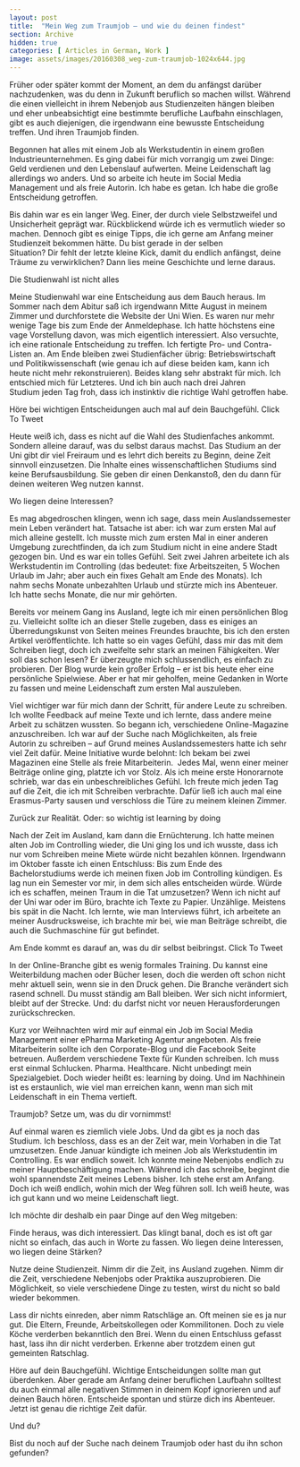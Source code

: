 ```yaml
---
layout: post
title:  "Mein Weg zum Traumjob – und wie du deinen findest"
section: Archive
hidden: true
categories: [ Articles in German, Work ]
image: assets/images/20160308_weg-zum-traumjob-1024x644.jpg
---
```



Früher oder später kommt der Moment, an dem du anfängst darüber nachzudenken, was du denn in Zukunft beruflich so machen willst. Während die einen vielleicht in ihrem Nebenjob aus Studienzeiten hängen bleiben und eher unbeabsichtigt eine bestimmte berufliche Laufbahn einschlagen, gibt es auch diejenigen, die irgendwann eine bewusste Entscheidung treffen. Und ihren Traumjob finden.

Begonnen hat alles mit einem Job als Werkstudentin in einem großen Industrieunternehmen. Es ging dabei für mich vorrangig um zwei Dinge: Geld verdienen und den Lebenslauf aufwerten. Meine Leidenschaft lag allerdings wo anders. Und so arbeite ich heute im Social Media Management und als freie Autorin. Ich habe es getan. Ich habe die große Entscheidung getroffen.

Bis dahin war es ein langer Weg. Einer, der durch viele Selbstzweifel und Unsicherheit geprägt war. Rückblickend würde ich es vermutlich wieder so machen. Dennoch gibt es einige Tipps, die ich gerne am Anfang meiner Studienzeit bekommen hätte. Du bist gerade in der selben Situation? Dir fehlt der letzte kleine Kick, damit du endlich anfängst, deine Träume zu verwirklichen? Dann lies meine Geschichte und lerne daraus.

Die Studienwahl ist nicht alles

Meine Studienwahl war eine Entscheidung aus dem Bauch heraus. Im Sommer nach dem Abitur saß ich irgendwann Mitte August in meinem Zimmer und durchforstete die Website der Uni Wien. Es waren nur mehr wenige Tage bis zum Ende der Anmeldephase. Ich hatte höchstens eine vage Vorstellung davon, was mich eigentlich interessiert. Also versuchte, ich eine rationale Entscheidung zu treffen. Ich fertigte Pro- und Contra-Listen an. Am Ende bleiben zwei Studienfächer übrig: Betriebswirtschaft und Politikwissenschaft (wie genau ich auf diese beiden kam, kann ich heute nicht mehr rekonstruieren). Beides klang sehr abstrakt für mich. Ich entschied mich für Letzteres. Und ich bin auch nach drei Jahren Studium jeden Tag froh, dass ich instinktiv die richtige Wahl getroffen habe.

Höre bei wichtigen Entscheidungen auch mal auf dein Bauchgefühl.  Click To Tweet

Heute weiß ich, dass es nicht auf die Wahl des Studienfaches ankommt. Sondern alleine darauf, was du selbst daraus machst. Das Studium an der Uni gibt dir viel Freiraum und es lehrt dich bereits zu Beginn, deine Zeit sinnvoll einzusetzen. Die Inhalte eines wissenschaftlichen Studiums sind keine Berufsausbildung. Sie geben dir einen Denkanstoß, den du dann für deinen weiteren Weg nutzen kannst.

Wo liegen deine Interessen?

Es mag abgedroschen klingen, wenn ich sage, dass mein Auslandssemester mein Leben verändert hat. Tatsache ist aber: ich war zum ersten Mal auf mich alleine gestellt. Ich musste mich zum ersten Mal in einer anderen Umgebung zurechtfinden, da ich zum Studium nicht in eine andere Stadt gezogen bin. Und es war ein tolles Gefühl. Seit zwei Jahren arbeitete ich als Werkstudentin im Controlling (das bedeutet: fixe Arbeitszeiten, 5 Wochen Urlaub im Jahr; aber auch ein fixes Gehalt am Ende des Monats). Ich nahm sechs Monate unbezahlten Urlaub und stürzte mich ins Abenteuer. Ich hatte sechs Monate, die nur mir gehörten.

Bereits vor meinem Gang ins Ausland, legte ich mir einen persönlichen Blog zu. Vielleicht sollte ich an dieser Stelle zugeben, dass es einiges an Überredungskunst von Seiten meines Freundes brauchte, bis ich den ersten Artikel veröffentlichte. Ich hatte so ein vages Gefühl, dass mir das mit dem Schreiben liegt, doch ich zweifelte sehr stark an meinen Fähigkeiten. Wer soll das schon lesen? Er überzeugte mich schlussendlich, es einfach zu probieren. Der Blog wurde kein großer Erfolg – er ist bis heute eher eine persönliche Spielwiese. Aber er hat mir geholfen, meine Gedanken in Worte zu fassen und meine Leidenschaft zum ersten Mal auszuleben.

Viel wichtiger war für mich dann der Schritt, für andere Leute zu schreiben. Ich wollte Feedback auf meine Texte und ich lernte, dass andere meine Arbeit zu schätzen wussten. So begann ich, verschiedene Online-Magazine anzuschreiben. Ich war auf der Suche nach Möglichkeiten, als freie Autorin zu schreiben – auf Grund meines Auslandssemesters hatte ich sehr viel Zeit dafür. Meine Initiative wurde belohnt: Ich bekam bei zwei Magazinen eine Stelle als freie Mitarbeiterin.  Jedes Mal, wenn einer meiner Beiträge online ging, platzte ich vor Stolz. Als ich meine erste Honorarnote schrieb, war das ein unbeschreibliches Gefühl. Ich freute mich jeden Tag auf die Zeit, die ich mit Schreiben verbrachte. Dafür ließ ich auch mal eine Erasmus-Party sausen und verschloss die Türe zu meinem kleinen Zimmer.

Zurück zur Realität. Oder: so wichtig ist learning by doing

Nach der Zeit im Ausland, kam dann die Ernüchterung. Ich hatte meinen alten Job im Controlling wieder, die Uni ging los und ich wusste, dass ich nur vom Schreiben meine Miete würde nicht bezahlen können. Irgendwann im Oktober fasste ich einen Entschluss: Bis zum Ende des Bachelorstudiums werde ich meinen fixen Job im Controlling kündigen. Es lag nun ein Semester vor mir, in dem sich alles entscheiden würde. Würde ich es schaffen, meinen Traum in die Tat umzusetzen? Wenn ich nicht auf der Uni war oder im Büro, brachte ich Texte zu Papier. Unzählige. Meistens bis spät in die Nacht. Ich lernte, wie man Interviews führt, ich arbeitete an meiner Ausdrucksweise, ich brachte mir bei, wie man Beiträge schreibt, die auch die Suchmaschine für gut befindet.

Am Ende kommt es darauf an, was du dir selbst beibringst.  Click To Tweet

In der Online-Branche gibt es wenig formales Training. Du kannst eine Weiterbildung machen oder Bücher lesen, doch die werden oft schon nicht mehr aktuell sein, wenn sie in den Druck gehen. Die Branche verändert sich rasend schnell. Du musst ständig am Ball bleiben. Wer sich nicht informiert, bleibt auf der Strecke. Und: du darfst nicht vor neuen Herausforderungen zurückschrecken.

Kurz vor Weihnachten wird mir auf einmal ein Job im Social Media Management einer ePharma Marketing Agentur angeboten. Als freie Mitarbeiterin sollte ich den Corporate-Blog und die Facebook Seite betreuen. Außerdem verschiedene Texte für Kunden schreiben. Ich muss erst einmal Schlucken. Pharma. Healthcare. Nicht unbedingt mein Spezialgebiet. Doch wieder heißt es: learning by doing. Und im Nachhinein ist es erstaunlich, wie viel man erreichen kann, wenn man sich mit Leidenschaft in ein Thema vertieft.

Traumjob? Setze um, was du dir vornimmst!

Auf einmal waren es ziemlich viele Jobs. Und da gibt es ja noch das Studium. Ich beschloss, dass es an der Zeit war, mein Vorhaben in die Tat umzusetzen. Ende Januar kündigte ich meinen Job als Werkstudentin im Controlling. Es war endlich soweit. Ich konnte meine Nebenjobs endlich zu meiner Hauptbeschäftigung machen. Während ich das schreibe, beginnt die wohl spannendste Zeit meines Lebens bisher. Ich stehe erst am Anfang. Doch ich weiß endlich, wohin mich der Weg führen soll. Ich weiß heute, was ich gut kann und wo meine Leidenschaft liegt.

Ich möchte dir deshalb ein paar Dinge auf den Weg mitgeben:



Finde heraus, was dich interessiert. Das klingt banal, doch es ist oft gar nicht so einfach, das auch in Worte zu fassen. Wo liegen deine Interessen, wo liegen deine Stärken?

Nutze deine Studienzeit. Nimm dir die Zeit, ins Ausland zugehen. Nimm dir die Zeit, verschiedene Nebenjobs oder Praktika auszuprobieren. Die Möglichkeit, so viele verschiedene Dinge zu testen, wirst du nicht so bald wieder bekommen.

Lass dir nichts einreden, aber nimm Ratschläge an. Oft meinen sie es ja nur gut. Die Eltern, Freunde, Arbeitskollegen oder Kommilitonen. Doch zu viele Köche verderben bekanntlich den Brei. Wenn du einen Entschluss gefasst hast, lass ihn dir nicht verderben. Erkenne aber trotzdem einen gut gemeinten Ratschlag.

Höre auf dein Bauchgefühl. Wichtige Entscheidungen sollte man gut überdenken. Aber gerade am Anfang deiner beruflichen Laufbahn solltest du auch einmal alle negativen Stimmen in deinem Kopf ignorieren und auf deinen Bauch hören. Entscheide spontan und stürze dich ins Abenteuer. Jetzt ist genau die richtige Zeit dafür.



Und du?

Bist du noch auf der Suche nach deinem Traumjob oder hast du ihn schon gefunden?

 

